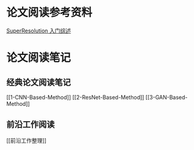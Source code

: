 # 论文阅读参考资料
[SuperResolution 入门综述](https://zhuanlan.zhihu.com/p/558813267)
# 论文阅读笔记
## 经典论文阅读笔记
[[1-CNN-Based-Method]]
[[2-ResNet-Based-Method]]
[[3-GAN-Based-Method]]

## 前沿工作阅读
[[前沿工作整理]]
